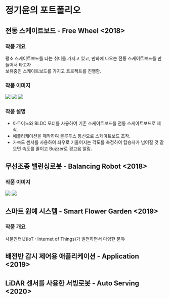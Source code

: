 # 정기윤의 포트폴리오
## 전동 스케이트보드 - Free Wheel <2018>
### 작품 개요
평소 스케이트보드를 타는 취미를 가지고 있고, 만화에 나오는 전동 스케이트보드를 만들어서 타고자   
보유중인 스케이트보드를 가지고 프로젝트를 진행함.

### 작품 이미지
<img src="https://user-images.githubusercontent.com/44526808/103165263-e585b880-4858-11eb-847f-20c621ba6cd6.png"></img>
<img src="https://user-images.githubusercontent.com/44526808/103165256-c5ee9000-4858-11eb-8fbc-8a0c45dfa1ab.png"></img>
<img src="https://user-images.githubusercontent.com/44526808/103165272-f9311f00-4858-11eb-8c07-2e13904503c7.png"></img>

### 작품 설명
+ 아두이노와 BLDC 모터를 사용하여 기존 스케이트보드를 전동 스케이트보드로 제작.
+ 애플리케이션을 제작하여 블루투스 통신으로 스케이트보드 조작.
+ 가속도 센서를 사용하여 좌우로 기울어지는 각도를 측정하여 탑승자가 넘어질 것 같으면 속도를 줄이고 Buzzer로 경고음 알림.

## 무선조종 밸런싱로봇 - Balancing Robot <2018>
### 작품 이미지
<img src="https://user-images.githubusercontent.com/44526808/103165859-3e0c8400-4860-11eb-9fe2-e3c6d915a725.png"></img>
<img src="https://user-images.githubusercontent.com/44526808/103165860-4238a180-4860-11eb-93b0-681cf14e400a.png"></img>

## 스마트 원예 시스템 - Smart Flower Garden <2019>
### 작품 개요
사물인터넷(IoT : Internet of Things)가 발전하면서 다양한 분야

## 배전반 감시 제어용 애플리케이션 - Application <2019>

## LiDAR 센서를 사용한 서빙로봇 - Auto Serving <2020>
